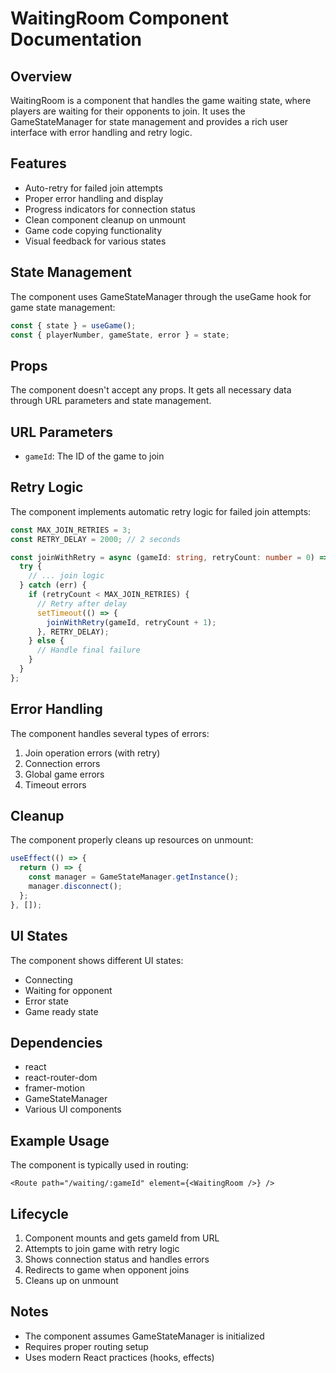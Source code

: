 # WaitingRoom Component Documentation

## Overview
WaitingRoom is a component that handles the game waiting state, where players are waiting for their opponents to join. It uses the GameStateManager for state management and provides a rich user interface with error handling and retry logic.

## Features
- Auto-retry for failed join attempts
- Proper error handling and display
- Progress indicators for connection status
- Clean component cleanup on unmount
- Game code copying functionality
- Visual feedback for various states

## State Management
The component uses GameStateManager through the useGame hook for game state management:
```typescript
const { state } = useGame();
const { playerNumber, gameState, error } = state;
```

## Props
The component doesn't accept any props. It gets all necessary data through URL parameters and state management.

## URL Parameters
- `gameId`: The ID of the game to join

## Retry Logic
The component implements automatic retry logic for failed join attempts:
```typescript
const MAX_JOIN_RETRIES = 3;
const RETRY_DELAY = 2000; // 2 seconds

const joinWithRetry = async (gameId: string, retryCount: number = 0) => {
  try {
    // ... join logic
  } catch (err) {
    if (retryCount < MAX_JOIN_RETRIES) {
      // Retry after delay
      setTimeout(() => {
        joinWithRetry(gameId, retryCount + 1);
      }, RETRY_DELAY);
    } else {
      // Handle final failure
    }
  }
};
```

## Error Handling
The component handles several types of errors:
1. Join operation errors (with retry)
2. Connection errors
3. Global game errors
4. Timeout errors

## Cleanup
The component properly cleans up resources on unmount:
```typescript
useEffect(() => {
  return () => {
    const manager = GameStateManager.getInstance();
    manager.disconnect();
  };
}, []);
```

## UI States
The component shows different UI states:
- Connecting
- Waiting for opponent
- Error state
- Game ready state

## Dependencies
- react
- react-router-dom
- framer-motion
- GameStateManager
- Various UI components

## Example Usage
The component is typically used in routing:
```tsx
<Route path="/waiting/:gameId" element={<WaitingRoom />} />
```

## Lifecycle
1. Component mounts and gets gameId from URL
2. Attempts to join game with retry logic
3. Shows connection status and handles errors
4. Redirects to game when opponent joins
5. Cleans up on unmount

## Notes
- The component assumes GameStateManager is initialized
- Requires proper routing setup
- Uses modern React practices (hooks, effects)